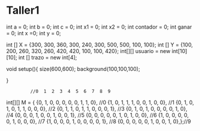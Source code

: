 # Taller1
int a = 0;
int b = 0;
int c = 0;
int x1 = 0;
int x2 = 0;
int contador = 0;
int ganar = 0;
int x =0;
int y = 0;

int [] X = {300, 300, 360, 300, 240, 300, 500, 500, 100, 100};
int [] Y = {100, 200, 260, 320, 260, 420, 420, 100, 100, 420};
int[][] usuario = new int[10][10];
int [] trazo = new int[4];

void setup(){
  size(600,600);
  background(100,100,100);
  
}
            
             //0  1  2  3  4  5  6  7  8  9
int[][] M = { {0, 1, 0, 0, 0, 0, 0, 1, 1, 0}, //0
              {1, 0, 1, 1, 1, 0, 0, 1, 0, 0}, //1
              {0, 1, 0, 1, 0, 1, 1, 0, 0, 0}, //2
              {0, 1, 1, 0, 1, 1, 0, 0, 0, 1}, //3
              {0, 1, 0, 1, 0, 0, 0, 0, 1, 0}, //4
              {0, 0, 0, 1, 0, 0, 1, 0, 0, 1}, //5
              {0, 0, 0, 0, 0, 1, 0, 1, 0, 0}, //6
              {1, 0, 0, 0, 0, 0, 1, 0, 0, 0}, //7
              {1, 0, 0, 0, 1, 0, 0, 0, 0, 1}, //8
              {0, 0, 0, 0, 0, 1, 0, 0, 1, 0},};//9
             
